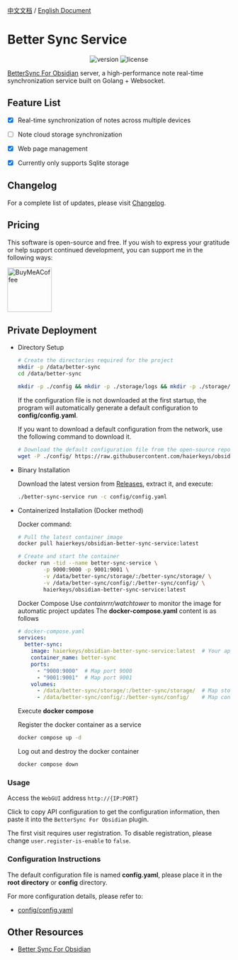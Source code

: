 [中文文档](readme-zh.md) / [English Document](README.md)
# Better Sync Service

<p align="center">
    <img src="https://img.shields.io/github/release/haierkeys/obsidian-better-sync-service" alt="version">
    <img src="https://img.shields.io/github/license/haierkeys/obsidian-better-sync-service" alt="license">
</p>

[BetterSync For Obsidian](https://github.com/haierkeys/obsidian-better-sync) server, a high-performance note real-time synchronization service built on Golang + Websocket.


## Feature List

- [x] Real-time synchronization of notes across multiple devices
- [ ] Note cloud storage synchronization
- [x] Web page management
- [x] Currently only supports Sqlite storage


## Changelog

For a complete list of updates, please visit [Changelog](https://github.com/haierkeys/obsidian-better-sync-service/releases).

## Pricing

This software is open-source and free. If you wish to express your gratitude or help support continued development, you can support me in the following ways:

[<img src="https://cdn.ko-fi.com/cdn/kofi3.png?v=3" alt="BuyMeACoffee" width="100">](https://ko-fi.com/haierkeys)

## Private Deployment

- Directory Setup

  ```bash
  # Create the directories required for the project
  mkdir -p /data/better-sync
  cd /data/better-sync

  mkdir -p ./config && mkdir -p ./storage/logs && mkdir -p ./storage/uploads
  ```

  If the configuration file is not downloaded at the first startup, the program will automatically generate a default configuration to **config/config.yaml**.

  If you want to download a default configuration from the network, use the following command to download it.

  ```bash
  # Download the default configuration file from the open-source repository to the configuration directory
  wget -P ./config/ https://raw.githubusercontent.com/haierkeys/obsidian-better-sync-service/main/config/config.yaml
  ```

- Binary Installation

  Download the latest version from [Releases](https://github.com/haierkeys/obsidian-better-sync-service/releases), extract it, and execute:

  ```bash
  ./better-sync-service run -c config/config.yaml
  ```


- Containerized Installation (Docker method)

  Docker command:

  ```bash
  # Pull the latest container image
  docker pull haierkeys/obsidian-better-sync-service:latest

  # Create and start the container
  docker run -tid --name better-sync-service \
          -p 9000:9000 -p 9001:9001 \
          -v /data/better-sync/storage/:/better-sync/storage/ \
          -v /data/better-sync/config/:/better-sync/config/ \
          haierkeys/obsidian-better-sync-service:latest
  ```

  Docker Compose
  Use *containrrr/watchtower* to monitor the image for automatic project updates
  The **docker-compose.yaml** content is as follows

  ```yaml
  # docker-compose.yaml
  services:
    better-sync:
      image: haierkeys/obsidian-better-sync-service:latest  # Your application image
      container_name: better-sync
      ports:
        - "9000:9000"  # Map port 9000
        - "9001:9001"  # Map port 9001
      volumes:
        - /data/better-sync/storage/:/better-sync/storage/  # Map storage directory
        - /data/better-sync/config/:/better-sync/config/    # Map configuration directory

  ```

  Execute **docker compose**

  Register the docker container as a service

  ```bash
  docker compose up -d
  ```

  Log out and destroy the docker container

  ```bash
  docker compose down
  ```

### Usage

Access the `WebGUI` address `http://{IP:PORT}`

Click to copy API configuration to get the configuration information, then paste it into the `BetterSync For Obsidian` plugin.

The first visit requires user registration. To disable registration, please change `user.register-is-enable` to `false`.


### Configuration Instructions

The default configuration file is named **config.yaml**, please place it in the **root directory** or **config** directory.

For more configuration details, please refer to:

- [config/config.yaml](config/config.yaml)


## Other Resources

- [Better Sync For Obsidian](https://github.com/haierkeys/obsidian-better-sync)